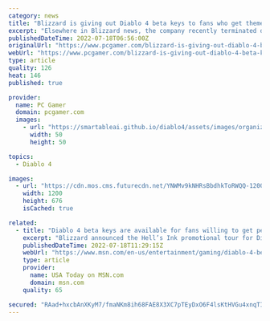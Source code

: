```yaml
---
category: news
title: "Blizzard is giving out Diablo 4 beta keys to fans who get themed tattoos"
excerpt: "Elsewhere in Blizzard news, the company recently terminated development on Heroes of the Storm, struggled with new characters in Overwatch 2, and found 'no evidence' of systemic m ..."
publishedDateTime: 2022-07-18T06:56:00Z
originalUrl: "https://www.pcgamer.com/blizzard-is-giving-out-diablo-4-beta-keys-to-fans-who-get-themed-tattoos/"
webUrl: "https://www.pcgamer.com/blizzard-is-giving-out-diablo-4-beta-keys-to-fans-who-get-themed-tattoos/"
type: article
quality: 126
heat: 146
published: true

provider:
  name: PC Gamer
  domain: pcgamer.com
  images:
    - url: "https://smartableai.github.io/diablo4/assets/images/organizations/pcgamer.com-50x50.jpg"
      width: 50
      height: 50

topics:
  - Diablo 4

images:
  - url: "https://cdn.mos.cms.futurecdn.net/YNWMv9kNHRsBbdhkToRWQQ-1200-80.jpg"
    width: 1200
    height: 676
    isCached: true

related:
  - title: "Diablo 4 beta keys are available for fans willing to get permanent tattoos"
    excerpt: "Blizzard announced the Hell’s Ink promotional tour for Diablo 4. Select tattoo shops throughout the UK, US, Australia, and Germany from July 16 until Sept. 10, 2022, are offering diehard fans the ..."
    publishedDateTime: 2022-07-18T11:29:15Z
    webUrl: "https://www.msn.com/en-us/entertainment/gaming/diablo-4-beta-keys-are-available-for-fans-willing-to-get-permanent-tattoos/ar-AAZHYbp"
    type: article
    provider:
      name: USA Today on MSN.com
      domain: msn.com
    quality: 65

secured: "RAad+hxcbAnXKyM7/fmaNKm8ih68FAE8X3XC7pTEyDxO6F4lsKtHVGu4xnqTIlxRuzkFp9ja4oqRQ9NQBBn4kamy4vrAKW3PDJOIUSlaUSoLVJAY3HoW1+6o18/qGvMb+eIXt9OHjAPgapUvZoKjbCajkZzrCSTkcwx74Kv8lmBN2mHyRwrHWhOQCND3eKqQwh35ujy4YSEARot5V15jTBljJsk395HAKOdD0crCHQvQpWLeRYeDzn3rEv5Nw8qMexGTRcBlf79AcUgcFewGO+Qvt9XikyVJTir6UW6vekJ4VC4meWByvCyHf+V6QOCNMHNEbHe1yTyVY/MA9ETY4h84DN1jjkJxc2r3MG6O/fY=;pONxxOJVnFraU3P7Vi31+A=="
---
```


